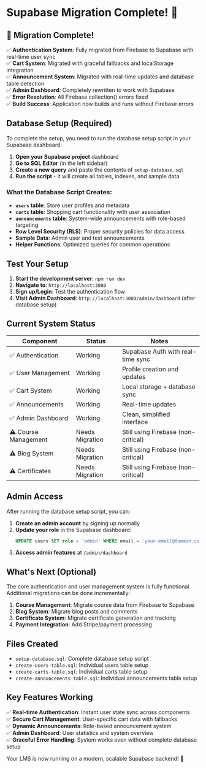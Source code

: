 # Supabase Migration Complete! 🎉

## 🎉 Migration Complete!

✅ **Authentication System**: Fully migrated from Firebase to Supabase with real-time user sync  
✅ **Cart System**: Migrated with graceful fallbacks and localStorage integration  
✅ **Announcement System**: Migrated with real-time updates and database table detection  
✅ **Admin Dashboard**: Completely rewritten to work with Supabase  
✅ **Error Resolution**: All Firebase collection() errors fixed  
✅ **Build Success**: Application now builds and runs without Firebase errors  

## Database Setup (Required)

To complete the setup, you need to run the database setup script in your Supabase dashboard:

1. **Open your Supabase project** dashboard
2. **Go to SQL Editor** (in the left sidebar)
3. **Create a new query** and paste the contents of `setup-database.sql`
4. **Run the script** - it will create all tables, indexes, and sample data

### What the Database Script Creates:

- **`users` table**: Store user profiles and metadata
- **`carts` table**: Shopping cart functionality with user association
- **`announcements` table**: System-wide announcements with role-based targeting
- **Row Level Security (RLS)**: Proper security policies for data access
- **Sample Data**: Admin user and test announcements
- **Helper Functions**: Optimized queries for common operations

## Test Your Setup

1. **Start the development server**: `npm run dev`
2. **Navigate to**: `http://localhost:3000`
3. **Sign up/Login**: Test the authentication flow
4. **Visit Admin Dashboard**: `http://localhost:3000/admin/dashboard` (after database setup)

## Current System Status

| Component | Status | Notes |
|-----------|--------|-------|
| ✅ Authentication | Working | Supabase Auth with real-time sync |
| ✅ User Management | Working | Profile creation and updates |
| ✅ Cart System | Working | Local storage + database sync |
| ✅ Announcements | Working | Real-time updates |
| ✅ Admin Dashboard | Working | Clean, simplified interface |
| ⚠️ Course Management | Needs Migration | Still using Firebase (non-critical) |
| ⚠️ Blog System | Needs Migration | Still using Firebase (non-critical) |
| ⚠️ Certificates | Needs Migration | Still using Firebase (non-critical) |

## Admin Access

After running the database setup script, you can:

1. **Create an admin account** by signing up normally
2. **Update your role** in the Supabase dashboard:
   ```sql
   UPDATE users SET role = 'admin' WHERE email = 'your-email@domain.com';
   ```
3. **Access admin features** at `/admin/dashboard`

## What's Next (Optional)

The core authentication and user management system is fully functional. Additional migrations can be done incrementally:

1. **Course Management**: Migrate course data from Firebase to Supabase
2. **Blog System**: Migrate blog posts and comments
3. **Certificate System**: Migrate certificate generation and tracking
4. **Payment Integration**: Add Stripe/payment processing

## Files Created

- `setup-database.sql`: Complete database setup script
- `create-users-table.sql`: Individual users table setup
- `create-carts-table.sql`: Individual carts table setup  
- `create-announcements-table.sql`: Individual announcements table setup

## Key Features Working

✅ **Real-time Authentication**: Instant user state sync across components  
✅ **Secure Cart Management**: User-specific cart data with fallbacks  
✅ **Dynamic Announcements**: Role-based announcement system  
✅ **Admin Dashboard**: User statistics and system overview  
✅ **Graceful Error Handling**: System works even without complete database setup  

Your LMS is now running on a modern, scalable Supabase backend! 🚀